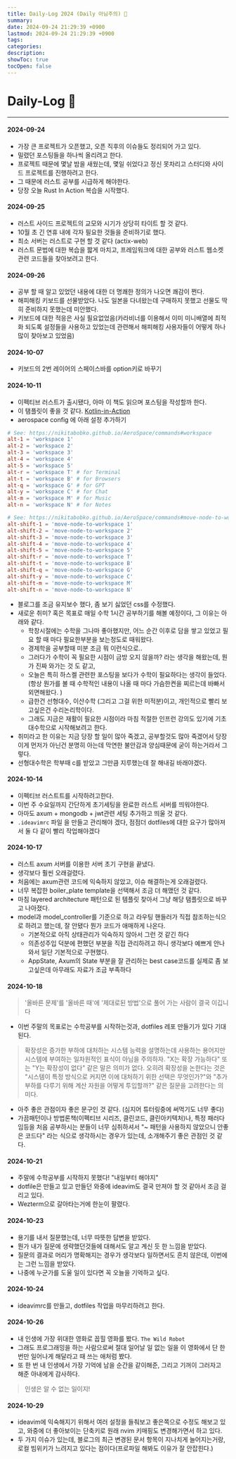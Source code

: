 ```yaml
---
title: Daily-Log 2024 (Daily 아님주의) 🙈
summary: 
date: 2024-09-24 21:29:39 +0900
lastmod: 2024-09-24 21:29:39 +0900
tags: 
categories: 
description: 
showToc: true
tocOpen: false
---
```


# Daily-Log 📝

---

#### 2024-09-24
- 가장 큰 프로젝트가 오픈했고, 오픈 직후의 이슈들도 정리되어 가고 있다.
- 밀렸던 포스팅들을 하나씩 올리려고 한다.
- 프로젝트 때문에 몇날 밤을 새웠는데, 몇일 쉬었다고 정신 못차리고 스터디와 사이드 프로젝트를 진행하려고 한다.
- 그 때문에 러스트 공부를 시급하게 해야한다.
- 당장 오늘 Rust In Action 복습을 시작했다.


#### 2024-09-25
- 러스트 사이드 프로젝트의 교모와 시기가 상당히 타이트 할 것 같다.
- 10월 초 긴 연휴 내에 각자 필요한 것들을 준비하기로 했다.
- 최소 서버는 러스트로 구현 할 것 같다 (actix-web)
- 러스트 문법에 대한 복습을 짧게 마치고, 프레임워크에 대한 공부와 러스트 웹소켓 관련 코드들을 찾아보려고 한다.


#### 2024-09-26
- 공부 할 때 알고 있었던 내용에 대한 더 명쾌한 정의가 나오면 쾌감이 쩐다.
- 해피해킹 키보드를 선물받았다. 나도 일본을 다녀왔는데 구매하지 못했고 선물도 딱히 준비하지 못했는데 미안했다.
- 키보드에 대한 적응은 사실 필요없었음(카라비너를 이용해서 이미 미니배열에 최적화 되도록 설정들을 사용하고 있었는데 관련해서 해피해킹 사용자들이 어떻게 하나 많이 찾아보고 있었음)


#### 2024-10-07
- 키보드의 2번 레이어의 스페이스바를 option키로 바꾸기

#### 2024-10-11
- 이펙티브 러스트가 출시됐다, 아마 이 책도 읽으며 포스팅을 작성할까 한다. 
- 이 탬플릿이 좋을 것 같다. [Kotlin-in-Action](https://velog.io/@cksgodl/Kotlin-In-Action-%EC%9D%BD%EC%9C%BC%EB%A9%B0-%EA%B8%B0%EC%96%B5%ED%95%A0%EB%A7%8C-%ED%95%9C-%EA%B2%83)
- aerospace config 에 아래 설정 추가하기
```toml
# See: https://nikitabobko.github.io/AeroSpace/commands#workspace
alt-1 = 'workspace 1'
alt-2 = 'workspace 2'
alt-3 = 'workspace 3'
alt-4 = 'workspace 4'
alt-5 = 'workspace 5'
alt-r = 'workspace T' # for Terminal
alt-t = 'workspace B' # for Browsers
alt-q = 'workspace G' # for GPT
alt-y = 'workspace C' # for Chat
alt-m = 'workspace M' # for Music
alt-n = 'workspace N' # for Notes

# See: https://nikitabobko.github.io/AeroSpace/commands#move-node-to-workspace
alt-shift-1 = 'move-node-to-workspace 1'
alt-shift-2 = 'move-node-to-workspace 2'
alt-shift-3 = 'move-node-to-workspace 3'
alt-shift-4 = 'move-node-to-workspace 4'
alt-shift-5 = 'move-node-to-workspace 5'
alt-shift-r = 'move-node-to-workspace T'
alt-shift-t = 'move-node-to-workspace B'
alt-shift-q = 'move-node-to-workspace G'
alt-shift-y = 'move-node-to-workspace C'
alt-shift-m = 'move-node-to-workspace M'
alt-shift-n = 'move-node-to-workspace N'
```
- 블로그를 조금 유지보수 했다, 좀 보기 싫었던 css를 수정했다.
- 새로운 취미? 혹은 목표로 매일 수학 1시간 공부하기를 해볼 예정이다, 그 이유는 아래와 같다.
  - 학창시절에는 수학을 그나마 좋아했지만, 어느 순간 이후로 담을 쌓고 있었고 필요 할 때 마다 필요한부분을 보는정도로 때워왔다.
  - 경제학을 공부할때 미분 조금 뭐 이런식으로..
  - 그러다가 수학이 꼭 필요한 시점이 금방 오지 않을까? 라는 생각을 해왔는데, 뭔가 진짜 와가는 것 도 같고,
  - 오늘은 특히 하스켈 관련한 포스팅을 보다가 수학이 필요하다는 생각이 들었다.(항상 뭔가를 볼 때 수학적인 내용이 나올 때 마다 가슴한켠을 찌르는데 바빠서 외면해왔다. )
  - 급한건 선형대수, 이산수학 (그리고 그걸 위한 미적분)이고, 개인적으로 빨리 보고싶은건 수리논리학이다.
  - 그래도 지금은 재활이 필요한 시점이라 마침 적절한 인프런 강의도 있기에 기초대수학으로 시작해보려고 한다.
- 취미라고 한 이유는 지금 당장 할 일이 많아 죽겠고, 공부할것도 많아 죽겠어서 당장 이게 먼저가 아닌건 분명히 아는데 막연한 불안감과 양심때문에 굳이 하는거라서 그렇다.
- 선형대수학은 학부때 c를 받았고 그만큼 지루했는데 잘 해내길 바래야겠다.

#### 2024-10-14
- 이펙티브 러스트트를 시작하려고한다.
- 이번 주 수요일까지 간단하게 초기세팅을 완료한 러스트 서버를 띄워야한다.
- 아마도 axum + mongodb + jwt관련 세팅 추가하고 띄울 것 같다.
- `.ideavimrc` 파일 을 만들고 관리해야 겠다, 점점더 dotfiles에 대한 요구가 많아져서 둘 다 같이 빨리 작업해야겠다 

#### 2024-10-17
- 러스트 axum 서버를 이용한 서버 초기 구현을 끝냈다.
- 생각보다 훨씬 오래걸렸다.
- 처음에는 axum관련 코드에 익숙하지 않았고, 이슈 해결하는게 오래걸렸다.
- 너무 복잡한 boiler_plate template을 선택해서 조금 더 해맸던 것 같다.
- 마침 layered architecture 패턴으로 된 템플릿 찾아서 그냥 해당 탬플릿으로  바꾸고 나아졌다.
- model과 model_controller를 기준으로 하고 라우팅 핸들러가 직접 참조하는식으로 하려고 했는데, 잘 안됐다 뭔가 코드가 애매하게 나온다.
  - 기본적으로 아직 상태관리가 익숙하지 않아서 그런 것 같긴 하다
  - 의존성주입 덕분에 편했던 부분을 직접 관리하려고 하니 생각보다 예쁘게 안나와서 일단 기본적으로 구현했다.
  - AppState, Axum의 State 부분을 잘 관리하는 best case코드를 실제로 좀 보고싶은데 아무래도 자료가 조금 부족하다

#### 2024-10-18
> '올바른 문제'를 '올바른 때'에 '제대로된 방법'으로 풀어 가는 사람이 결국 이깁니다
- 이번 주말의 목표로는 수학공부를 시작하는것과, dotfiles 레포 만들기가 있다 기대된다.

> 확장성은 증가한 부하에 대처하는 시스템 능력을 설명하는데 사용하는 용어지만 시스템에 부여하는 일차원적인 표식이 아님을 주의하자. "X는 확장 가능하다" 또는 "Y는 확장성이 없다"
> 같은 말은 의미가 없다. 오히려 확장성을 논한다는 것은 "시스템이 특정 방식으로 커지면 이에 대처하기 위한 선택은 무엇인가?"와 "추가 부하를 다루기 위해 계산 자원을 어떻게 투입할까?" 같은 질문을 고려한다는 의미다.
- 아주 좋은 관점이자 좋은 문구인 것 같다. (심지어 튜터링중에 써먹기도 너무 좋다)
- 가끔패턴이나 방법론책(이펙티브 시리즈, 클린코드, 클린아키텍처)나, 특정 패러다임등을 처음 공부하시는 분들이 너무 심취하셔서  "~ 패턴을 사용하지 않았으니 안좋은 코드다" 라는 식으로 생각하시는 경우가 있는데, 소개해주기 좋은 관점인 것 같다.

#### 2024-10-21
- 주말에 수학공부를 시작하지 못했다! "내일부터 해야지"
- dotfile은 만들고 있고 만들던 와중에 ideavim도 결국 만져야 할 것 같아서 조금 걸리고 있다.
- Wezterm으로 갈아타는거에 한눈이 팔렸다.


#### 2024-10-23
- 용기를 내서 질문했는데, 너무 따뜻한 답변을 받았다.  
- 뭔가 내가 질문에 생략했던것들에 대해서도 알고 계신 듯 한 느낌을 받았다.
- 질문의 결과로 머리가 명확해지는 경우가 생각보다 일하면서도 흔치 않은데, 이번에는 그런 느낌을 받았다.
- 나중에 누군가를 도울 일이 있다면 꼭 오늘을 기억하고 싶다.


#### 2024-10-24
- ideavimrc를 만들고, dotfiles 작업을 마무리하려고 한다.

#### 2024-10-26
- 내 인생에 가장 위대한 영화로 꼽힐 영화를 봤다. `The Wild Robot`
- 그래도 프로그래밍을 하는 사람으로써 절대 일어날 일 없는 일을 이 영화에서 단 한번만 일어나게 해달라고 때 쓰는 애처럼 봤다.
- 또 한 번 내 인생에서 가장 기억에 남을 순간을 같이해준, 그리고 기꺼이 그러자고 해준 아내에게 감사하다.
> 인생은 알 수 없는 일이지!


#### 2024-10-29
- ideavim에 익숙해지기 위해서 여러 설정을 들춰보고 좋은쪽으로 수정도 해보고 있고, 와중에 더 좋아보이는 단축키로 원래 nvim 키매핑도 변경해가면서 하고 있다.
- 두 가지 이슈가 있는데, 블로그의 최근 변경된 문서 항목이 지나치게 늘어지는거랑, 로컬 빔위키가 느려지고 있다는 점이다(프로파일 해봐도 이유가 잘 안잡힌다.)

